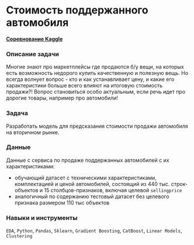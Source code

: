 # Стоимость поддержанного автомобиля

[**Соревнование Kaggle**](https://www.kaggle.com/competitions/used-cars-price-prediction-22ds)

### Описание задачи

Многие знают про маркетплейсы где продаются б/у вещи, на которых есть возможность недорого купить качественную и полезную вещь. Но всегда волнует вопрос - кто и как устанавливает цену, и какие его характеристики больше всего влияют на итоговую стоимость продажи?! Вопрос становиться особо актуальным, если речь идет про дорогие товары, например про автомобили!

### Задача
Разработать модель для предсказания стоимости продажи автомобиля на вторичном рынке.

### Данные
Данные с сервиса по продаже поддержанных автомобилей с их характеристиками:
- обучающий датасет с техническими характеристиками, комплектацией и ценой автомобилей, состоящий из  440 тыс. строк-объектов и 15 столбцов-признаков, включая целевой `sellingprice`
- аналогичный по содержанию тестовый датасет без целевого признака размером 110 тыс объектов

### Навыки и инструменты
`EDA`, `Python`, `Pandas`, `Sklearn`, `Gradient Boosting`, `CatBoost`, `Linear Models`, `Clustering`
